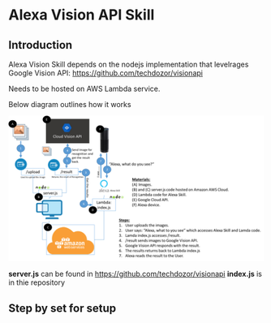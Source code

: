 # Alexa Vision API Skill

## Introduction
Alexa Vision Skill depends on the nodejs implementation that levelrages Google Vision API: https://github.com/techdozor/visionapi

Needs to be hosted on AWS Lambda service.

Below diagram outlines how it works

![Settings Window](https://github.com/techdozor/alexvisionskill/blob/master/AWSProcess.png)

**server.js** can be found in https://github.com/techdozor/visionapi
**index.js** is in thie repository

## Step by set for setup




